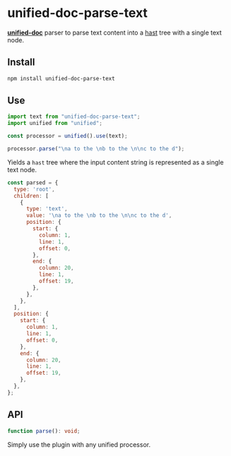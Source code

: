 # unified-doc-parse-text

[**unified-doc**][unified-doc] parser to parse text content into a [hast][hast] tree with a single text node.

## Install

```sh
npm install unified-doc-parse-text
```

## Use

```js
import text from "unified-doc-parse-text";
import unified from "unified";

const processor = unified().use(text);

processor.parse("\na to the \nb to the \n\nc to the d");
```

Yields a `hast` tree where the input content string is represented as a single text node.

```js
const parsed = {
  type: 'root',
  children: [
    {
      type: 'text',
      value: '\na to the \nb to the \n\nc to the d',
      position: {
        start: {
          column: 1,
          line: 1,
          offset: 0,
        },
        end: {
          column: 20,
          line: 1,
          offset: 19,
        },
      },
    },
  ],
  position: {
    start: {
      column: 1,
      line: 1,
      offset: 0,
    },
    end: {
      column: 20,
      line: 1,
      offset: 19,
    },
  },
};
```

## API

```ts
function parse(): void;
```

Simply use the plugin with any unified processor.

<!-- Links -->
[hast]: https://github.com/syntax-tree/hast
[unified-doc]: https://github.com/unified-doc/unified-doc
